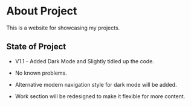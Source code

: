 # About Project

This is a website for showcasing my projects.

## State of Project

- V1.1 - Added Dark Mode and Slightly tidied up the code.

- No known problems.
- Alternative modern navigation style for dark mode will be added.
- Work section will be redesigned to make it flexible for more content.
